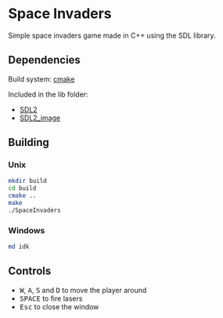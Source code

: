 # Space Invaders

Simple space invaders game made in C++ using the SDL library.

## Dependencies

Build system: [cmake](https://cmake.org/)

Included in the lib folder:

-   [SDL2](https://libsdl.org/)
-   [SDL2_image](https://github.com/libsdl-org/SDL_image)

## Building

### Unix

```bash
mkdir build
cd build
cmake ..
make
./SpaceInvaders
```

### Windows

```powershell
md idk
```

## Controls

-   <kbd>W</kbd>, <kbd>A</kbd>, <kbd>S</kbd> and <kbd>D</kbd> to move the player around
-   <kbd>SPACE</kbd> to fire lasers
-   <kbd>Esc</kbd> to close the window
